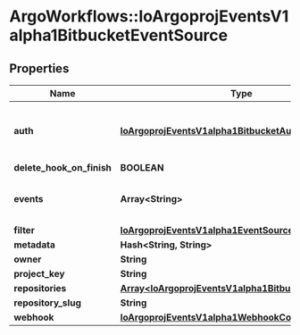 # ArgoWorkflows::IoArgoprojEventsV1alpha1BitbucketEventSource

## Properties
Name | Type | Description | Notes
------------ | ------------- | ------------- | -------------
**auth** | [**IoArgoprojEventsV1alpha1BitbucketAuth**](IoArgoprojEventsV1alpha1BitbucketAuth.md) | Auth information required to connect to Bitbucket. | [optional] 
**delete_hook_on_finish** | **BOOLEAN** |  | [optional] 
**events** | **Array&lt;String&gt;** | Events this webhook is subscribed to. | [optional] 
**filter** | [**IoArgoprojEventsV1alpha1EventSourceFilter**](IoArgoprojEventsV1alpha1EventSourceFilter.md) |  | [optional] 
**metadata** | **Hash&lt;String, String&gt;** |  | [optional] 
**owner** | **String** |  | [optional] 
**project_key** | **String** |  | [optional] 
**repositories** | [**Array&lt;IoArgoprojEventsV1alpha1BitbucketRepository&gt;**](IoArgoprojEventsV1alpha1BitbucketRepository.md) |  | [optional] 
**repository_slug** | **String** |  | [optional] 
**webhook** | [**IoArgoprojEventsV1alpha1WebhookContext**](IoArgoprojEventsV1alpha1WebhookContext.md) |  | [optional] 



